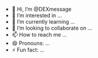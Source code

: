 - 👋 Hi, I’m @DEXmessage
- 👀 I’m interested in ...
- 🌱 I’m currently learning ...
- 💞️ I’m looking to collaborate on ...
- 📫 How to reach me ...
- 😄 Pronouns: ...
- ⚡ Fun fact: ...

<!---
DEXmessage/DEXmessage is a ✨ special ✨ repository because its `README.md` (this file) appears on your GitHub profile.
You can click the Preview link to take a look at your changes.
--->
